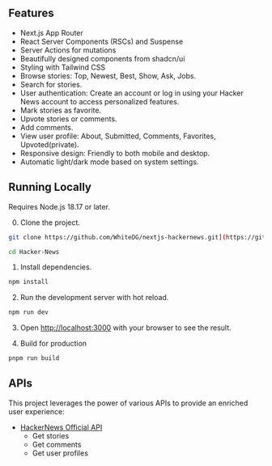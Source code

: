 ## Features

- Next.js App Router
- React Server Components (RSCs) and Suspense
- Server Actions for mutations
- Beautifully designed components from shadcn/ui
- Styling with Tailwind CSS
- Browse stories: Top, Newest, Best, Show, Ask, Jobs.
- Search for stories.
- User authentication: Create an account or log in using your Hacker News account to access personalized features.
- Mark stories as favorite.
- Upvote stories or comments.
- Add comments.
- View user profile: About, Submitted, Comments, Favorites, Upvoted(private).
- Responsive design: Friendly to both mobile and desktop.
- Automatic light/dark mode based on system settings.

## Running Locally

Requires Node.js 18.17 or later.

0. Clone the project.
```bash
git clone https://github.com/WhiteDG/nextjs-hackernews.git](https://github.com/ShenpaiSharma/Hacker-News.git

cd Hacker-News
```

1. Install dependencies.
```bash
npm install
```
2. Run the development server with hot reload.
```bash
npm run dev
```
3. Open [http://localhost:3000](http://localhost:3000) with your browser to see the result.

4. Build for production
```bash
pnpm run build
```

## APIs
This project leverages the power of various APIs to provide an enriched user experience:
- [HackerNews Official API](https://github.com/HackerNews/API)
  - Get stories
  - Get comments
  - Get user profiles
